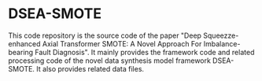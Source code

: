 # DSEA-SMOTE
This code repository is the source code of the paper "Deep Squeezze-enhanced Axial Transformer SMOTE: A Novel Approach For Imbalance-bearing Fault Diagnosis". It mainly provides the framework code and related processing code of the novel data synthesis model framework DSEA-SMOTE. It also provides related data files.
